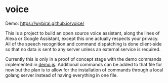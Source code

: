 # voice

Demo: https://wybiral.github.io/voice/

This is a project to build an open source voice assistant, along the lines of Alexa or Google Assistant, except this one actually respects your privacy. All of the speech recognition and command dispatching is done client-side so that no data is sent to any server unless an external service is required.

Currently this is only in a proof of concept stage with the demo commands implemented in [demo.js](https://github.com/wybiral/voice/blob/master/static/js/demo.js). Additional commands can be added to that file for now but the plan is to allow for the installation of commands through a local golang server instead of having everything in one file.
